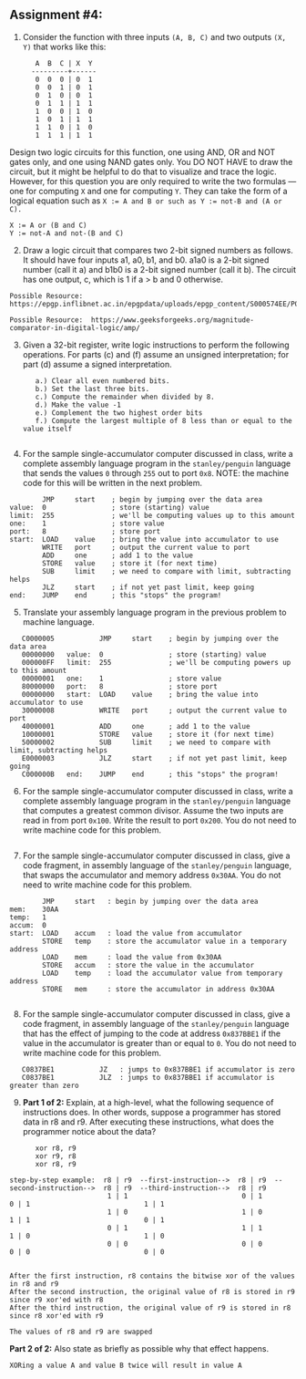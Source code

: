 ## Assignment #4:

1. Consider the function with three inputs ```(A, B, C)``` and two outputs ```(X, Y)``` that works like this:

          A  B  C | X  Y
         ---------+------
          0  0  0 | 0  1
          0  0  1 | 0  1
          0  1  0 | 0  1
          0  1  1 | 1  1
          1  0  0 | 1  0
          1  0  1 | 1  1
          1  1  0 | 1  0
          1  1  1 | 1  1
Design two logic circuits for this function, one using AND, OR and NOT gates only, and one using NAND gates only. You DO NOT HAVE to draw the circuit, but it might be helpful to do that to visualize and trace the logic. However, for this question you are only required to write the two formulas — one for computing ```X``` and one for computing ```Y```. They can take the form of a logical equation such as  ```X := A and B or such as Y := not-B and (A or C).```
```
X := A or (B and C)
Y := not-A and not-(B and C)
```

2. Draw a logic circuit that compares two 2-bit signed numbers as follows. It should have four inputs a1, a0, b1, and b0. a1a0 is a 2-bit signed number (call it a) and b1b0 is a 2-bit signed number (call it b). The circuit has one output, c, which is 1 if a > b and 0 otherwise.
```
Possible Resource:  https://epgp.inflibnet.ac.in/epgpdata/uploads/epgp_content/S000574EE/P001494/M015069/ET/1459849153et09.pdf

Possible Resource:  https://www.geeksforgeeks.org/magnitude-comparator-in-digital-logic/amp/
```

3. Given a 32-bit register, write logic instructions to perform the following operations. For parts (c) and (f) assume an unsigned interpretation; for part (d) assume a signed interpretation.

          a.) Clear all even numbered bits.
          b.) Set the last three bits.
          c.) Compute the remainder when divided by 8.
          d.) Make the value -1
          e.) Complement the two highest order bits
          f.) Compute the largest multiple of 8 less than or equal to the value itself
```

```
 
4. For the sample single-accumulator computer discussed in class, write a complete assembly language program in the ```stanley/penguin``` language that sends the values ```0``` through ```255``` out to port ```0x8```. NOTE: the machine code for this will be written in the next problem.
```
        JMP     start    ; begin by jumping over the data area
value:  0                ; store (starting) value
limit:  255              ; we'll be computing values up to this amount
one:    1                ; store value
port:   8                ; store port
start:  LOAD    value    ; bring the value into accumulator to use
        WRITE   port     ; output the current value to port
        ADD     one      ; add 1 to the value
        STORE   value    ; store it (for next time)
        SUB     limit    ; we need to compare with limit, subtracting helps
        JLZ     start    ; if not yet past limit, keep going
end:    JUMP    end      ; this "stops" the program!
```

5. Translate your assembly language program in the previous problem to machine language.
```
   C0000005           JMP     start    ; begin by jumping over the data area
   00000000   value:  0                ; store (starting) value
   000000FF   limit:  255              ; we'll be computing powers up to this amount
   00000001   one:    1                ; store value
   80000000   port:   8                ; store port
   00000000   start:  LOAD    value    ; bring the value into accumulator to use
   30000008           WRITE   port     ; output the current value to port
   40000001           ADD     one      ; add 1 to the value
   10000001           STORE   value    ; store it (for next time)
   50000002           SUB     limit    ; we need to compare with limit, subtracting helps
   E0000003           JLZ     start    ; if not yet past limit, keep going
   C000000B   end:    JUMP    end      ; this "stops" the program!
```

6. For the sample single-accumulator computer discussed in class, write a complete assembly language program in the ```stanley/penguin``` language that computes a greatest common divisor. Assume the two inputs are read in from port ```0x100```. Write the result to port ```0x200```. You do not need to write machine code for this problem.
```

```

7. For the sample single-accumulator computer discussed in class, give a code fragment, in assembly language of the ```stanley/penguin``` language, that swaps the accumulator and memory address ```0x30AA```. You do not need to write machine code for this problem.
```
        JMP     start   : begin by jumping over the data area
mem:    30AA
temp:   1
accum:  0
start:  LOAD    accum   : load the value from accumulator
        STORE   temp    : store the accumulator value in a temporary address
        LOAD    mem     : load the value from 0x30AA
        STORE   accum   : store the value in the accumulator 
        LOAD    temp    : load the accumulator value from temporary address
        STORE   mem     : store the accumulator in address 0x30AA
   

```

8. For the sample single-accumulator computer discussed in class, give a code fragment, in assembly language of the ```stanley/penguin``` language that has the effect of jumping to the code at address ```0x837BBE1``` if the value in the accumulator is greater than or equal to ```0```. You do not need to write machine code for this problem.
```
   C0837BE1           JZ   : jumps to 0x837BBE1 if accumulator is zero
   C0837BE1           JLZ  : jumps to 0x837BBE1 if accumulator is greater than zero
```

9. **Part 1 of 2:** Explain, at a high-level, what the following sequence of instructions does. In other words, suppose a programmer has stored data in r8 and r9. After executing these instructions, what does the programmer notice about the data?

          xor r8, r9
          xor r9, r8
          xor r8, r9
```
step-by-step example:  r8 | r9  --first-instruction-->  r8 | r9  --second-instruction-->  r8 | r9  --third-instruction-->  r8 | r9
                        1 | 1                            0 | 1                             0 | 1                            1 | 1
                        1 | 0                            1 | 0                             1 | 1                            0 | 1
                        0 | 1                            1 | 1                             1 | 0                            1 | 0
                        0 | 0                            0 | 0                             0 | 0                            0 | 0


After the first instruction, r8 contains the bitwise xor of the values in r8 and r9
After the second instruction, the original value of r8 is stored in r9 since r9 xor'ed with r8
After the third instruction, the original value of r9 is stored in r8 since r8 xor'ed with r9

The values of r8 and r9 are swapped
```

   **Part 2 of 2:** Also state as briefly as possible why that effect happens.
```
XORing a value A and value B twice will result in value A
```


